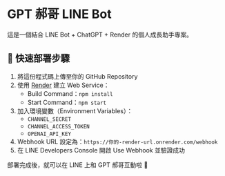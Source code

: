 # GPT 郝哥 LINE Bot

這是一個結合 LINE Bot + ChatGPT + Render 的個人成長助手專案。

## 🚀 快速部署步驟

1. 將這份程式碼上傳至你的 GitHub Repository
2. 使用 [Render](https://render.com/) 建立 Web Service：
   - Build Command：`npm install`
   - Start Command：`npm start`
3. 加入環境變數（Environment Variables）：
   - `CHANNEL_SECRET`
   - `CHANNEL_ACCESS_TOKEN`
   - `OPENAI_API_KEY`
4. Webhook URL 設定為：`https://你的-render-url.onrender.com/webhook`
5. 在 LINE Developers Console 開啟 Use Webhook 並驗證成功

部署完成後，就可以在 LINE 上和 GPT 郝哥互動啦 🎉